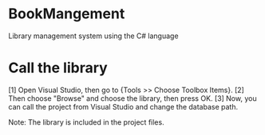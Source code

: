 # BookMangement
Library management system using the C# language

# Call the library
[1] Open Visual Studio, then go to {Tools >> Choose Toolbox Items}.
[2] Then choose "Browse" and choose the library, then press OK.
[3] Now, you can call the project from Visual Studio and change the database path.

Note: The library is included in the project files.
